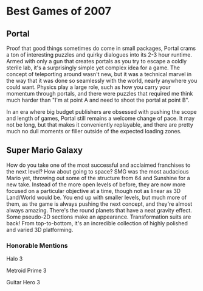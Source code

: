 # Best Games of 2007

## Portal

Proof that good things sometimes do come in small packages, Portal crams a ton of interesting puzzles and quirky dialogues into its 2-3 hour runtime. Armed with only a gun that creates portals as you try to escape a coldly sterile lab, it's a surprisingly simple yet complex idea for a game. The concept of teleporting around wasn't new, but it was a technical marvel in the way that it was done so seamlessly with the world, nearly anywhere you could want. Physics play a large role, such as how you carry your momentum through portals, and there were puzzles that required me think much harder than "I'm at point A and need to shoot the portal at point B".

In an era where big budget publishers are obsessed with pushing the scope and length of games, Portal still remains a welcome change of pace. It may not be long, but that makes it conveniently replayable, and there are pretty much no dull moments or filler outside of the expected loading zones.

## Super Mario Galaxy

How do you take one of the most successful and acclaimed franchises to the next level? How about going to space? SMG was the most audacious Mario yet, throwing out some of the structure from 64 and Sunshine for a new take. Instead of the more open levels of before, they are now more focused on a particular objective at a time, though not as linear as 3D Land/World would be. You end up with smaller levels, but much more of them, as the game is always pushing the next concept, and they're almost always amazing. There's the round planets that have a neat gravity effect. Some pseudo-2D sections make an appearance. Transformation suits are back! From top-to-bottom, it's an incredible collection of highly polished and varied 3D platforming. 

### Honorable Mentions

Halo 3

Metroid Prime 3

Guitar Hero 3